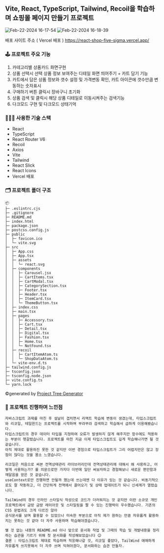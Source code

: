 ## Vite, React, TypeScript, Tailwind, Recoil을 학습하며 쇼핑몰 페이지 만들기 프로젝트

![Feb-22-2024 16-17-54](https://github.com/sueWavy/React-Mission/assets/148526219/8fc99c19-2e0a-43b1-843d-5d4c578b526c)
![Feb-22-2024 16-18-39](https://github.com/sueWavy/React-Mission/assets/148526219/617985c1-7d84-4225-a4a8-5fafc0e6914d)

배포 사이트 주소 ( Vercel 배포 )
https://react-shop-five-sigma.vercel.app/

### 🕹️ 프로젝트 주요 기능
1. 카테고리별 상품카드 화면구현
2. 상품 선택시 선택 상품 정보 보여주는 디테일 화면 띄어주기 + 카트 담기 기능
3. 카트에서 담은 상품 정보와 갯수 설정 및 가격변동 확인, 카트 아이콘에 갯수만큼 변동하는 숫자표시
4. 구매하기 버튼 클릭시 장바구니 초기화
5. 상품 검색 및 클릭시 해당 상품 디테일로 이동시켜주는 검색기능
6. 다크모드 구현 및 다크모드 상태기억

### 🧑🏻‍💻 사용한 기술 스택
+ React
+ TypeScript
+ React Router V6
+ Recoil
+ Axios
+ Vite
+ Tailwind
+ React Slick
+ React Icons
+ Vercel 배포

### 🗂️ 프로젝트 폴더 구조 
```
📦 
├─ .eslintrc.cjs
├─ .gitignore
├─ README.md
├─ index.html
├─ package.json
├─ postcss.config.js
├─ public
│  ├─ favicon.ico
│  └─ vite.svg
├─ src
│  ├─ App.css
│  ├─ App.tsx
│  ├─ assets
│  │  └─ react.svg
│  ├─ components
│  │  ├─ Carousel.jsx
│  │  ├─ CartItems.tsx
│  │  ├─ CartModal.tsx
│  │  ├─ CategorySection.tsx
│  │  ├─ Footer.tsx
│  │  ├─ Header.tsx
│  │  ├─ ItemCard.tsx
│  │  └─ ThemeButton.tsx
│  ├─ index.css
│  ├─ main.tsx
│  ├─ pages
│  │  ├─ Accessory.tsx
│  │  ├─ Cart.tsx
│  │  ├─ Detail.tsx
│  │  ├─ Digital.tsx
│  │  ├─ Fashion.tsx
│  │  ├─ Home.tsx
│  │  └─ NotFound.tsx
│  ├─ recoil
│  │  ├─ CartItemAtom.ts
│  │  └─ ShopDataAtom.ts
│  └─ vite-env.d.ts
├─ tailwind.config.js
├─ tsconfig.json
├─ tsconfig.node.json
├─ vite.config.ts
└─ yarn.lock
```
©generated by [Project Tree Generator](https://woochanleee.github.io/project-tree-generator)

### 🎥 프로젝트 진행하며 느낀점

```
자바스크립트 과제를 마친 후 설날이 겹치면서 리액트 학습에 변동이 생겼는데, 타입스크립트와 리코일, 테일윈드는 프로젝트를 시작하며 부랴부랴 검색하고 학습해서 급하게 이용해봤습니다.
타입스크립트의 경우 데이터 타입을 지정하여 오류가 발생하지 않게 해주지만 함수에도 적용하는 부분이 헷갈렸습니다. 프로젝트를 마친 지금 이제 타입스크립트도 깊게 학습해나가면 될 것 같습니다.
아직 제대로 활용하진 못한 것 같지만 이번 경험으로 타입스크립트가 그리 어렵지만은 않고 장점이 많다는 것을 몸소 느꼈습니다.

리코일은 처음으로 써본 전역상태관리 라이브러리인데 전역상태관리에 대해서 왜 사용하고, 어떻게 사용하는가? 를 의문으로만 가지다 이번에 일단 써보자하고 경험해보니 새로운 편안함과 깨달음을 얻은 것 같습니다.
useContext로만 진행하면 안될까 했는데 쓰는데엔 다 이유가 있는 것 같습니다. 비동기적으로도 잘 작동하고, 더 간단하게 전역에서 끌어오기 및 상태 업데이트가 되니 신세계가 열렸습니다.

TailWind의 경우 인라인 스타일식 작성으로 코드가 더러워지는 것 같지만 이런 소규모 개인 프로젝트에서 금방 금방 레이아웃 및 스타일링을 짤 수 있는 진행력이 우수했습니다. 기존의 CSS 문법과도 크게 다르진 않아
공식문서를 보며 활용할 수 있었으나 미숙한 부분으로 아직 제가 원하는 만큼 자유롭게 활용하지는 못하는 것 같아 더 자주 사용하며 학습해야겠습니다.

별 것 없는 내용의 README.md 이나 앞으로 문서화 작업 및 그때의 학습 및 개발내용을 정리하는 습관을 기르기 위해 첫 문서화를 작성해보았습니다 😉
결론 : 타입스크립트 제대로 학습하며 적응해나갈 것, 리코일 좋았다, TailWind 애매하게 자유롭게 쓰지못해서 더 자주 쓰며 익혀야겠다, 문서화하는 습관 만들자.
```
